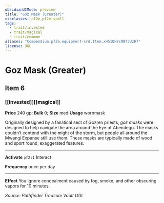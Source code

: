 ```yaml
---
obsidianUIMode: preview
title: "Goz Mask (Greater)"
cssclasses: pf2e,pf2e-spell
tags:
  - trait/invested
  - trait/magical
  - trait/common
aliases: "Compendium.pf2e.equipment-srd.Item.xH51QHrc9073UzH7"
license: OGL
---
```

# Goz Mask (Greater)
## Item 6
### [[invested]][[magical]]


**Price** 240 gp; 
**Bulk** 0; **Size** med
**Usage** wornmask

Originally designed by a fanatical sect of Gozren priests, _goz masks_ were designed to help navigate the area around the Eye of Abendego. The masks couldn't contend with the might of the storm, but people all around the Mwangi Expanse still use them. These masks are typically made of wood and sport round, exaggerated features.

* * *

**Activate** `pf2:1` Interact

**Frequency** once per day

* * *

**Effect** You ignore concealment caused by fog, smoke, and other obscuring vapors for 10 minutes.

*Source: Pathfinder Treasure Vault*
*OGL*